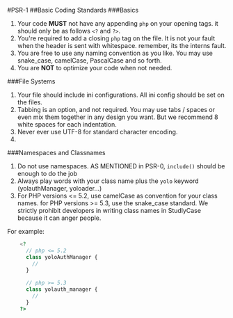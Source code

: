 #PSR-1
##Basic Coding Standards
###Basics
1.  Your code **MUST** not have any appending `php` on your opening tags. it should only be as follows `<?` and `?>`. 
2.  You're required to add a closing `php` tag on the file. It is not your fault when the header is sent with whitespace. remember, its the interns fault.
3.  You are free to use any naming convention as you like. You may use snake_case, camelCase, PascalCase and so forth. 
4.  You are **NOT** to optimize your code when not needed.

###File Systems
1.  Your file should include ini configurations. All ini config should be set on the files.
2.  Tabbing is an option, and not required. You may use tabs / spaces or even mix them together in any design you want. But we recommend 8 white spaces for each indentation.
3.  Never ever use UTF-8 for standard character encoding.
4.  

###Namespaces and Classnames
1. Do not use namespaces. AS MENTIONED in PSR-0, ```include()``` should be enough to do the job
2. Always play words with your class name plus the ```yolo``` keyword (yolauthManager, yoloader...)
3. For PHP versions <= 5.2, use camelCase as convention for your class names. for PHP versions >= 5.3, use the snake_case standard. We strictly prohibit developers in writing class names in StudlyCase because it can anger people.

For example:
```php
    <?
      // php <= 5.2
      class yoloAuthManager {
        //
      }
      
      // php >= 5.3
      class yolauth_manager {
        //
      }
    ?>
```

